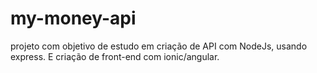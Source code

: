 # my-money-api

projeto com objetivo de estudo em criação de API com NodeJs, usando express. E criação de front-end com ionic/angular.
